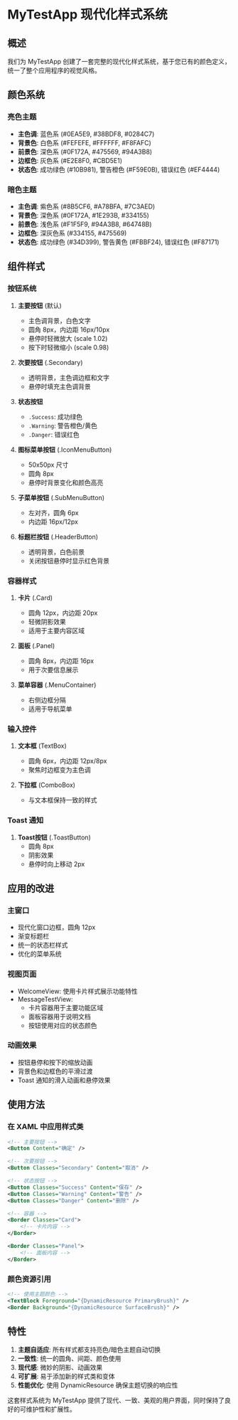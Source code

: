 # MyTestApp 现代化样式系统

## 概述
我们为 MyTestApp 创建了一套完整的现代化样式系统，基于您已有的颜色定义，统一了整个应用程序的视觉风格。

## 颜色系统

### 亮色主题
- **主色调**: 蓝色系 (#0EA5E9, #38BDF8, #0284C7)
- **背景色**: 白色系 (#FEFEFE, #FFFFFF, #F8FAFC)
- **前景色**: 深色系 (#0F172A, #475569, #94A3B8)
- **边框色**: 灰色系 (#E2E8F0, #CBD5E1)
- **状态色**: 成功绿色 (#10B981), 警告橙色 (#F59E0B), 错误红色 (#EF4444)

### 暗色主题
- **主色调**: 紫色系 (#8B5CF6, #A78BFA, #7C3AED)
- **背景色**: 深色系 (#0F172A, #1E293B, #334155)
- **前景色**: 浅色系 (#F1F5F9, #94A3B8, #64748B)
- **边框色**: 深灰色系 (#334155, #475569)
- **状态色**: 成功绿色 (#34D399), 警告黄色 (#FBBF24), 错误红色 (#F87171)

## 组件样式

### 按钮系统
1. **主要按钮** (默认)
   - 主色调背景，白色文字
   - 圆角 8px，内边距 16px/10px
   - 悬停时轻微放大 (scale 1.02)
   - 按下时轻微缩小 (scale 0.98)

2. **次要按钮** (.Secondary)
   - 透明背景，主色调边框和文字
   - 悬停时填充主色调背景

3. **状态按钮**
   - `.Success`: 成功绿色
   - `.Warning`: 警告橙色/黄色
   - `.Danger`: 错误红色

4. **图标菜单按钮** (.IconMenuButton)
   - 50x50px 尺寸
   - 圆角 8px
   - 悬停时背景变化和颜色高亮

5. **子菜单按钮** (.SubMenuButton)
   - 左对齐，圆角 6px
   - 内边距 16px/12px

6. **标题栏按钮** (.HeaderButton)
   - 透明背景，白色前景
   - 关闭按钮悬停时显示红色背景

### 容器样式
1. **卡片** (.Card)
   - 圆角 12px，内边距 20px
   - 轻微阴影效果
   - 适用于主要内容区域

2. **面板** (.Panel)
   - 圆角 8px，内边距 16px
   - 用于次要信息展示

3. **菜单容器** (.MenuContainer)
   - 右侧边框分隔
   - 适用于导航菜单

### 输入控件
1. **文本框** (TextBox)
   - 圆角 6px，内边距 12px/8px
   - 聚焦时边框变为主色调

2. **下拉框** (ComboBox)
   - 与文本框保持一致的样式

### Toast 通知
1. **Toast按钮** (.ToastButton)
   - 圆角 8px
   - 阴影效果
   - 悬停时向上移动 2px

## 应用的改进

### 主窗口
- 现代化窗口边框，圆角 12px
- 渐变标题栏
- 统一的状态栏样式
- 优化的菜单系统

### 视图页面
- WelcomeView: 使用卡片样式展示功能特性
- MessageTestView: 
  - 卡片容器用于主要功能区域
  - 面板容器用于说明文档
  - 按钮使用对应的状态颜色

### 动画效果
- 按钮悬停和按下的缩放动画
- 背景色和边框色的平滑过渡
- Toast 通知的滑入动画和悬停效果

## 使用方法

### 在 XAML 中应用样式类
```xml
<!-- 主要按钮 -->
<Button Content="确定" />

<!-- 次要按钮 -->
<Button Classes="Secondary" Content="取消" />

<!-- 状态按钮 -->
<Button Classes="Success" Content="保存" />
<Button Classes="Warning" Content="警告" />
<Button Classes="Danger" Content="删除" />

<!-- 容器 -->
<Border Classes="Card">
    <!-- 卡片内容 -->
</Border>

<Border Classes="Panel">
    <!-- 面板内容 -->
</Border>
```

### 颜色资源引用
```xml
<!-- 使用主题颜色 -->
<TextBlock Foreground="{DynamicResource PrimaryBrush}" />
<Border Background="{DynamicResource SurfaceBrush}" />
```

## 特性

1. **主题自适应**: 所有样式都支持亮色/暗色主题自动切换
2. **一致性**: 统一的圆角、间距、颜色使用
3. **现代感**: 微妙的阴影、动画效果
4. **可扩展**: 易于添加新的样式类和变体
5. **性能优化**: 使用 DynamicResource 确保主题切换的响应性

这套样式系统为 MyTestApp 提供了现代、一致、美观的用户界面，同时保持了良好的可维护性和扩展性。